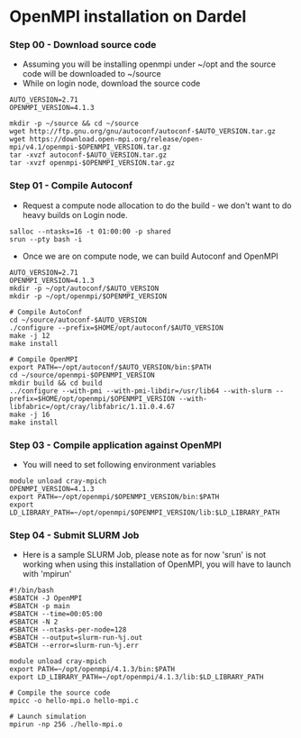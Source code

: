 # OpenMPI installation on Dardel

### Step 00 - Download source code

- Assuming you will be installing openmpi under ~/opt and the source code will be downloaded to ~/source
- While on login node, download the source code

```
AUTO_VERSION=2.71
OPENMPI_VERSION=4.1.3

mkdir -p ~/source && cd ~/source
wget http://ftp.gnu.org/gnu/autoconf/autoconf-$AUTO_VERSION.tar.gz
wget https://download.open-mpi.org/release/open-mpi/v4.1/openmpi-$OPENMPI_VERSION.tar.gz
tar -xvzf autoconf-$AUTO_VERSION.tar.gz
tar -xvzf openmpi-$OPENMPI_VERSION.tar.gz
```
### Step 01 - Compile Autoconf
- Request a compute node allocation to do the build - we don't want to do heavy builds on Login node.
```
salloc --ntasks=16 -t 01:00:00 -p shared
srun --pty bash -i
```
- Once we are on compute node, we can build Autoconf and OpenMPI
```
AUTO_VERSION=2.71 
OPENMPI_VERSION=4.1.3
mkdir -p ~/opt/autoconf/$AUTO_VERSION
mkdir -p ~/opt/openmpi/$OPENMPI_VERSION

# Compile AutoConf
cd ~/source/autoconf-$AUTO_VERSION
./configure --prefix=$HOME/opt/autoconf/$AUTO_VERSION
make -j 12
make install

# Compile OpenMPI
export PATH=~/opt/autoconf/$AUTO_VERSION/bin:$PATH
cd ~/source/openmpi-$OPENMPI_VERSION
mkdir build && cd build
../configure --with-pmi --with-pmi-libdir=/usr/lib64 --with-slurm --prefix=$HOME/opt/openmpi/$OPENMPI_VERSION --with-libfabric=/opt/cray/libfabric/1.11.0.4.67
make -j 16
make install
```

### Step 03 - Compile application against OpenMPI
- You will need to set following environment variables
```
module unload cray-mpich
OPENMPI_VERSION=4.1.3
export PATH=~/opt/openmpi/$OPENMPI_VERSION/bin:$PATH
export LD_LIBRARY_PATH=~/opt/openmpi/$OPENMPI_VERSION/lib:$LD_LIBRARY_PATH
```

### Step 04 - Submit SLURM Job

- Here is a sample SLURM Job, please note as for now 'srun' is not working when using this installation of OpenMPI, you will have to launch with 'mpirun'

```
#!/bin/bash
#SBATCH -J OpenMPI
#SBATCH -p main
#SBATCH --time=00:05:00
#SBATCH -N 2
#SBATCH --ntasks-per-node=128
#SBATCH --output=slurm-run-%j.out
#SBATCH --error=slurm-run-%j.err

module unload cray-mpich
export PATH=~/opt/openmpi/4.1.3/bin:$PATH
export LD_LIBRARY_PATH=~/opt/openmpi/4.1.3/lib:$LD_LIBRARY_PATH

# Compile the source code
mpicc -o hello-mpi.o hello-mpi.c

# Launch simulation
mpirun -np 256 ./hello-mpi.o
```
